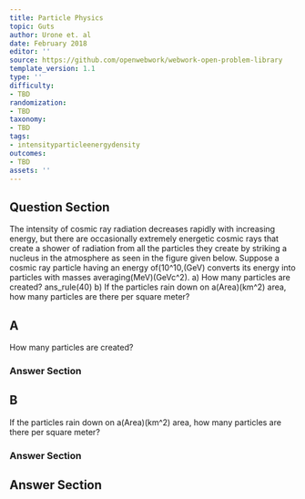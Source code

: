 ```yaml
---
title: Particle Physics
topic: Guts
author: Urone et. al
date: February 2018
editor: ''
source: https://github.com/openwebwork/webwork-open-problem-library
template_version: 1.1
type: ''
difficulty:
- TBD
randomization:
- TBD
taxonomy:
- TBD
tags:
- intensityparticleenergydensity
outcomes:
- TBD
assets: ''
---
```


## Question Section 

The intensity of cosmic ray radiation decreases rapidly with increasing energy, but there are occasionally extremely energetic cosmic rays that create a shower of radiation from all the particles they create by striking a nucleus in the atmosphere as seen in the figure given below. Suppose a cosmic ray particle having an energy of(10^10,(GeV) converts its energy into particles with masses averaging(MeV)(GeVc^2). 
a) How many particles are created? 
ans_rule(40)
b) If the particles rain down on a(Area)(km^2) area, how many particles are there per square meter?

## A
How many particles are created? 
### Answer Section
## B
If the particles rain down on a(Area)(km^2) area, how many particles are there per square meter?
### Answer Section


## Answer Section

